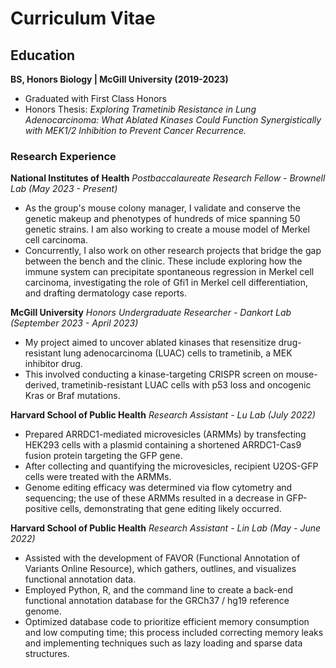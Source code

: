 # Curriculum Vitae

## Education			        		
**BS, Honors Biology | McGill University (2019-2023)**
  - Graduated with First Class Honors
  - Honors Thesis: *Exploring Trametinib Resistance in Lung Adenocarcinoma: What Ablated Kinases Could Function Synergistically with MEK1/2 Inhibition to Prevent Cancer Recurrence.*

### Research Experience
**National Institutes of Health**
*Postbaccalaureate Research Fellow - Brownell Lab (_May 2023 - Present_)*
- As the group's mouse colony manager, I validate and conserve the genetic makeup and phenotypes of hundreds of mice spanning 50 genetic strains. I am also working to create a mouse model of Merkel cell carcinoma.
- Concurrently, I also work on other research projects that bridge the gap between the bench and the clinic. These include exploring how the immune system can precipitate spontaneous regression in Merkel cell carcinoma, investigating the role of Gfi1 in Merkel cell differentiation, and drafting dermatology case reports.

**McGill University**
*Honors Undergraduate Researcher - Dankort Lab (_September 2023 - April 2023_)*
- My project aimed to uncover ablated kinases that resensitize drug-resistant lung adenocarcinoma (LUAC) cells to trametinib, a MEK inhibitor drug.
- This involved conducting a kinase-targeting CRISPR screen on mouse-derived, trametinib-resistant LUAC cells with p53 loss and oncogenic Kras or Braf mutations.

**Harvard School of Public Health**
*Research Assistant - Lu Lab (_July 2022_)*
- Prepared ARRDC1-mediated microvesicles (ARMMs) by transfecting HEK293 cells with a plasmid containing a shortened ARRDC1-Cas9 fusion protein targeting the GFP gene.
- After collecting and quantifying the microvesicles, recipient U2OS-GFP cells were treated with the ARMMs.
- Genome editing efficacy was determined via flow cytometry and sequencing; the use of these ARMMs resulted in a decrease in GFP-positive cells, demonstrating that gene editing likely occurred.

**Harvard School of Public Health**
*Research Assistant - Lin Lab (_May - June 2022_)*
- Assisted with the development of FAVOR (Functional Annotation of Variants Online Resource), which gathers, outlines, and visualizes functional annotation data.
- Employed Python, R, and the command line to create a back-end functional annotation database for the GRCh37 / hg19 reference genome.
- Optimized database code to prioritize efficient memory consumption and low computing time; this process included correcting memory leaks and implementing techniques such as lazy loading and sparse data structures.

